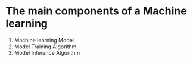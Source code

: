 # The main components of a Machine learning

1. Machine learning Model
2. Model Training Algorithm
3. Model Inference Algorithm
